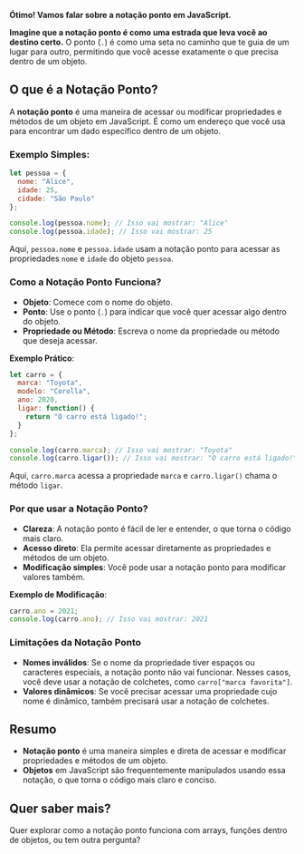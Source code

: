 **Ótimo! Vamos falar sobre a notação ponto em JavaScript.**

**Imagine que a notação ponto é como uma estrada que leva você ao destino certo.** O ponto (`.`) é como uma seta no caminho que te guia de um lugar para outro, permitindo que você acesse exatamente o que precisa dentro de um objeto.

## O que é a Notação Ponto?

A **notação ponto** é uma maneira de acessar ou modificar propriedades e métodos de um objeto em JavaScript. É como um endereço que você usa para encontrar um dado específico dentro de um objeto.

### Exemplo Simples:

```javascript
let pessoa = {
  nome: "Alice",
  idade: 25,
  cidade: "São Paulo"
};

console.log(pessoa.nome); // Isso vai mostrar: "Alice"
console.log(pessoa.idade); // Isso vai mostrar: 25
```

Aqui, `pessoa.nome` e `pessoa.idade` usam a notação ponto para acessar as propriedades `nome` e `idade` do objeto `pessoa`.

### Como a Notação Ponto Funciona?

- **Objeto**: Comece com o nome do objeto.
- **Ponto**: Use o ponto (`.`) para indicar que você quer acessar algo dentro do objeto.
- **Propriedade ou Método**: Escreva o nome da propriedade ou método que deseja acessar.

**Exemplo Prático**:

```javascript
let carro = {
  marca: "Toyota",
  modelo: "Corolla",
  ano: 2020,
  ligar: function() {
    return "O carro está ligado!";
  }
};

console.log(carro.marca); // Isso vai mostrar: "Toyota"
console.log(carro.ligar()); // Isso vai mostrar: "O carro está ligado!"
```

Aqui, `carro.marca` acessa a propriedade `marca` e `carro.ligar()` chama o método `ligar`.

### Por que usar a Notação Ponto?

- **Clareza**: A notação ponto é fácil de ler e entender, o que torna o código mais claro.
- **Acesso direto**: Ela permite acessar diretamente as propriedades e métodos de um objeto.
- **Modificação simples**: Você pode usar a notação ponto para modificar valores também.

**Exemplo de Modificação**:

```javascript
carro.ano = 2021;
console.log(carro.ano); // Isso vai mostrar: 2021
```

### Limitações da Notação Ponto

- **Nomes inválidos**: Se o nome da propriedade tiver espaços ou caracteres especiais, a notação ponto não vai funcionar. Nesses casos, você deve usar a notação de colchetes, como `carro["marca favorita"]`.
- **Valores dinâmicos**: Se você precisar acessar uma propriedade cujo nome é dinâmico, também precisará usar a notação de colchetes.

## Resumo

- **Notação ponto** é uma maneira simples e direta de acessar e modificar propriedades e métodos de um objeto.
- **Objetos** em JavaScript são frequentemente manipulados usando essa notação, o que torna o código mais claro e conciso.

## Quer saber mais?

Quer explorar como a notação ponto funciona com arrays, funções dentro de objetos, ou tem outra pergunta?